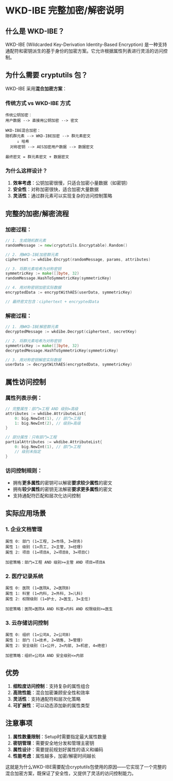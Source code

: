# WKD-IBE 完整加密/解密说明

## 什么是 WKD-IBE？

WKD-IBE (Wildcarded Key-Derivation Identity-Based Encryption) 是一种支持通配符和密钥派生的基于身份的加密方案。它允许根据属性列表进行灵活的访问控制。

## 为什么需要 cryptutils 包？

WKD-IBE 采用**混合加密方案**：

### 传统方式 vs WKD-IBE 方式

```
传统公钥加密：
用户数据 --> 直接用公钥加密 --> 密文

WKD-IBE混合加密：
随机群元素 --> WKD-IBE加密 --> 群元素密文
     ↓ 哈希
  对称密钥 --> AES加密用户数据 --> 数据密文

最终密文 = 群元素密文 + 数据密文
```

### 为什么这样设计？

1. **效率考虑**：公钥加密很慢，只适合加密小量数据（如密钥）
2. **安全性**：对称加密很快，适合加密大量数据
3. **灵活性**：通过群元素可以实现复杂的访问控制策略

## 完整的加密/解密流程

### 加密过程：

```go
// 1. 生成随机群元素
randomMessage := new(cryptutils.Encryptable).Random()

// 2. 用WKD-IBE加密群元素
ciphertext := wkdibe.Encrypt(randomMessage, params, attributes)

// 3. 将群元素哈希为对称密钥
symmetricKey := make([]byte, 32)
randomMessage.HashToSymmetricKey(symmetricKey)

// 4. 用对称密钥加密实际数据
encryptedData := encryptWithAES(userData, symmetricKey)

// 最终密文包含：ciphertext + encryptedData
```

### 解密过程：

```go
// 1. 用WKD-IBE解密群元素
decryptedMessage := wkdibe.Decrypt(ciphertext, secretKey)

// 2. 将群元素哈希为对称密钥
symmetricKey := make([]byte, 32)
decryptedMessage.HashToSymmetricKey(symmetricKey)

// 3. 用对称密钥解密实际数据
userData := decryptWithAES(encryptedData, symmetricKey)
```

## 属性访问控制

### 属性列表示例：

```go
// 完整属性：部门=工程 AND 级别=高级
attributes := wkdibe.AttributeList{
    0: big.NewInt(1), // 部门=工程
    1: big.NewInt(2), // 级别=高级
}

// 部分属性：只有部门=工程
partialAttributes := wkdibe.AttributeList{
    0: big.NewInt(1), // 部门=工程
    // 级别未指定
}
```

### 访问控制规则：

- 拥有**更多属性**的密钥可以解密**要求较少属性**的密文
- 拥有**较少属性**的密钥无法解密**要求更多属性**的密文
- 支持通配符匹配和层次化访问控制

## 实际应用场景

### 1. 企业文档管理
```
属性 0: 部门 (1=工程, 2=市场, 3=财务)
属性 1: 级别 (1=员工, 2=主管, 3=经理)
属性 2: 项目 (1=项目A, 2=项目B, 3=项目C)

加密策略：部门=工程 AND 级别>=主管 AND 项目=项目A
```

### 2. 医疗记录系统
```
属性 0: 医院 (1=医院A, 2=医院B)
属性 1: 科室 (1=内科, 2=外科, 3=儿科)
属性 2: 权限级别 (1=护士, 2=医生, 3=主任)

加密策略：医院=医院A AND 科室=内科 AND 权限级别>=医生
```

### 3. 云存储访问控制
```
属性 0: 组织 (1=公司A, 2=公司B)
属性 1: 部门 (1=技术, 2=销售, 3=管理)
属性 2: 安全级别 (1=公开, 2=内部, 3=机密, 4=绝密)

加密策略：组织=公司A AND 安全级别<=内部
```

## 优势

1. **细粒度访问控制**：支持复杂的属性组合
2. **高效性能**：混合加密兼顾安全性和效率
3. **灵活性**：支持通配符和层次化策略
4. **可扩展性**：可以动态添加新的属性类型

## 注意事项

1. **属性数量限制**：Setup时需要指定最大属性数量
2. **密钥管理**：需要安全地分发和管理主密钥
3. **属性设计**：需要提前规划好属性的语义和编码
4. **性能考虑**：属性越多，加密/解密时间越长

这就是为什么WKD-IBE需要配合cryptutils包使用的原因——它实现了一个完整的混合加密方案，既保证了安全性，又提供了灵活的访问控制能力。
